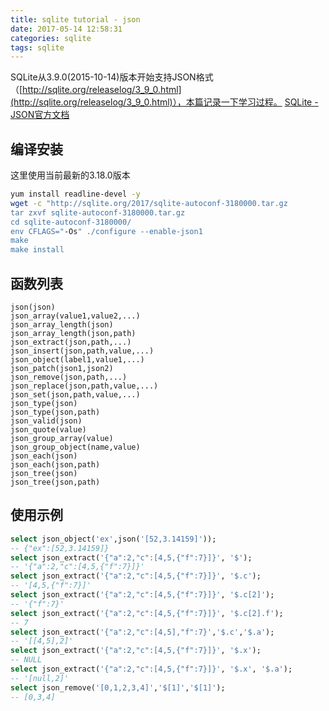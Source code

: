 ```yaml
---
title: sqlite tutorial - json
date: 2017-05-14 12:58:31
categories: sqlite
tags: sqlite
---
```


SQLite从3.9.0(2015-10-14)版本开始支持JSON格式（[http://sqlite.org/releaselog/3_9_0.html](http://sqlite.org/releaselog/3_9_0.html)），本篇记录一下学习过程。
[SQLite - JSON官方文档](http://sqlite.org/json1.html)

## 编译安装
这里使用当前最新的3.18.0版本
```bash
yum install readline-devel -y
wget -c "http://sqlite.org/2017/sqlite-autoconf-3180000.tar.gz
tar zxvf sqlite-autoconf-3180000.tar.gz
cd sqlite-autoconf-3180000/
env CFLAGS="-Os" ./configure --enable-json1
make
make install
```

## 函数列表
```text
json(json)
json_array(value1,value2,...)
json_array_length(json)
json_array_length(json,path)
json_extract(json,path,...)
json_insert(json,path,value,...)
json_object(label1,value1,...)
json_patch(json1,json2)
json_remove(json,path,...)
json_replace(json,path,value,...)
json_set(json,path,value,...)
json_type(json)
json_type(json,path)
json_valid(json)
json_quote(value)
json_group_array(value)
json_group_object(name,value)
json_each(json)
json_each(json,path)
json_tree(json)
json_tree(json,path)
```

<!-- more -->

## 使用示例
```sql
select json_object('ex',json('[52,3.14159]'));
-- {"ex":[52,3.14159]}
select json_extract('{"a":2,"c":[4,5,{"f":7}]}', '$');
-- '{"a":2,"c":[4,5,{"f":7}]}'
select json_extract('{"a":2,"c":[4,5,{"f":7}]}', '$.c');
-- '[4,5,{"f":7}]'
select json_extract('{"a":2,"c":[4,5,{"f":7}]}', '$.c[2]');
-- '{"f":7}'
select json_extract('{"a":2,"c":[4,5,{"f":7}]}', '$.c[2].f');
-- 7
select json_extract('{"a":2,"c":[4,5],"f":7}','$.c','$.a');
-- '[[4,5],2]'
select json_extract('{"a":2,"c":[4,5,{"f":7}]}', '$.x');
-- NULL
select json_extract('{"a":2,"c":[4,5,{"f":7}]}', '$.x', '$.a');
-- '[null,2]'
select json_remove('[0,1,2,3,4]','$[1]','$[1]');
-- [0,3,4]
```
